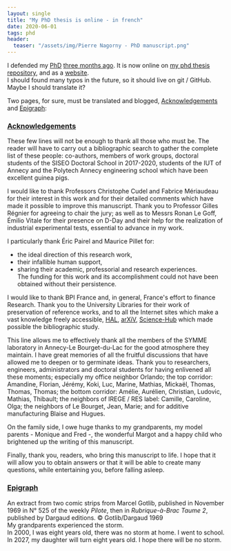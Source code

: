 ```yaml
---
layout: single
title: "My PhD thesis is online - in french"
date: 2020-06-01
tags: phd
header:
  teaser: "/assets/img/Pierre Nagorny - PhD manuscript.png"
---
```


I defended my [PhD](/tags/#phd) [three months ago](https://a1rb4ck.github.io/PhD-defense-on-automated-quality-control/).
It is now online on [my phd thesis repository](https://github.com/a1rb4Ck/phd), and as a [website](https://a1rb4ck.github.io/phd/).  
I should found many typos in the future, so it should live on git / GitHub.  
Maybe I should translate it?

Two pages, for sure, must be translated and blogged, [Acknowledgements](https://a1rb4ck.github.io/phd/index.html#pf3) and [Epigraph](https://a1rb4ck.github.io/phd/index.html#pf5):


### [Acknowledgements](https://a1rb4ck.github.io/phd/index.html#pf3)

These few lines will not be enough to thank all those who must be.
The reader will have to carry out a bibliographic search to gather the complete list of these people: co-authors, members of work groups, doctoral students of the SISEO Doctoral School in 2017-2020, students of the IUT of Annecy and the Polytech Annecy engineering school which have been excellent guinea pigs.


I would like to thank Professors Christophe Cudel and Fabrice Mériaudeau for their interest in this work and for their detailed comments which have made it possible to improve this manuscript.
Thank you to Professor Gilles Régnier for agreeing to chair the jury; as well as to Messrs Ronan Le Goff, Émilio Vitale for their presence on D-Day and their help for the realization of industrial experimental tests, essential to advance in my work.


I particularly thank Éric Pairel and Maurice Pillet for:  
- the ideal direction of this research work,  
- their infallible human support,  
- sharing their academic, professorial and research experiences.  
The funding for this work and its accomplishment could not have been obtained without their persistence.  

I would like to thank BPI France and, in general, France's effort to finance Research.
Thank you to the University Libraries for their work of preservation of reference works, and to all the Internet sites which make a vast knowledge freely accessible, [HAL](https://hal.archives-ouvertes.fr/), [arXiV](https://arxiv.org/), [Science-Hub](https://en.wikipedia.org/wiki/Sci-Hub) which made possible the bibliographic study.  

This line allows me to effectively thank all the members of the SYMME laboratory in Annecy-Le Bourget-du-Lac for the good atmosphere they maintain.
I have great memories of all the fruitful discussions that have allowed me to deepen or to germinate ideas.
Thank you to researchers, engineers, administrators and doctoral students for having enlivened all these moments; especially my office neighbor Orlando; the top corridor: Amandine, Florian, Jérémy, Koki, Luc, Marine, Mathias, Mickaël, Thomas, Thomas, Thomas; the bottom corridor: Amélie, Aurélien, Christian, Ludovic, Mathias, Thibault; the neighbors of IREGE / RES label: Camille, Caroline, Olga; the neighbors of Le Bourget, Jean, Marie; and for additive manufacturing Blaise and Hugues.  


On the family side, I owe huge thanks to my grandparents, my model parents - Monique and Fred -, the wonderful Margot and a happy child who brightened up the writing of this manuscript.  


Finally, thank you, readers, who bring this manuscript to life.
I hope that it will allow you to obtain answers or that it will be able to create many questions, while entertaining you, before falling asleep.  


### [Epigraph](https://a1rb4ck.github.io/phd/index.html#pf5)

An extract from two comic strips from Marcel Gotlib, published in November 1969 in N° 525 of the weekly _Pilote_, then in _Rubrique-à-Brac Taume 2_, published by Dargaud editions. © Gotlib/Dargaud 1969  
My grandparents experienced the storm.  
In 2000, I was eight years old, there was no storm at home. I went to school.  
In 2027, my daughter will turn eight years old. I hope there will be no storm.  
